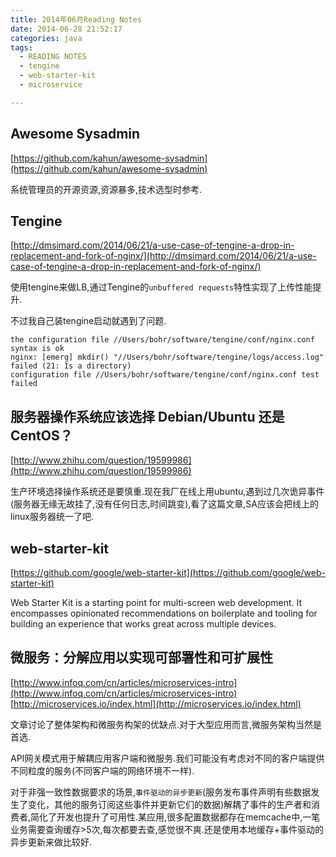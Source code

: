 ```yaml
---
title: 2014年06月Reading Notes
date: 2014-06-28 21:52:17
categories: java
tags:
  - READING NOTES
  - tengine
  - web-starter-kit
  - microservice

---
```


## Awesome Sysadmin

[https://github.com/kahun/awesome-sysadmin](https://github.com/kahun/awesome-sysadmin)

系统管理员的开源资源,资源暴多,技术选型时参考.


## Tengine
[http://dmsimard.com/2014/06/21/a-use-case-of-tengine-a-drop-in-replacement-and-fork-of-nginx/](http://dmsimard.com/2014/06/21/a-use-case-of-tengine-a-drop-in-replacement-and-fork-of-nginx/)

使用tengine来做LB,通过Tengine的`unbuffered requests`特性实现了上传性能提升.

不过我自己装tengine启动就遇到了问题.

	the configuration file //Users/bohr/software/tengine/conf/nginx.conf syntax is ok
	nginx: [emerg] mkdir() "//Users/bohr/software/tengine/logs/access.log" failed (21: Is a directory)
	configuration file //Users/bohr/software/tengine/conf/nginx.conf test failed


## 服务器操作系统应该选择 Debian/Ubuntu 还是 CentOS？

[http://www.zhihu.com/question/19599986](http://www.zhihu.com/question/19599986)

生产环境选择操作系统还是要慎重.现在我厂在线上用ubuntu,遇到过几次诡异事件(服务器无缘无故挂了,没有任何日志,时间跳变),看了这篇文章,SA应该会把线上的linux服务器统一了吧.


## web-starter-kit
[https://github.com/google/web-starter-kit](https://github.com/google/web-starter-kit)

Web Starter Kit is a starting point for multi-screen web development. It encompasses opinionated recommendations on boilerplate and tooling for building an experience that works great across multiple devices.


## 微服务：分解应用以实现可部署性和可扩展性
[http://www.infoq.com/cn/articles/microservices-intro](http://www.infoq.com/cn/articles/microservices-intro)
[http://microservices.io/index.html](http://microservices.io/index.html)

文章讨论了整体架构和微服务构架的优缺点.对于大型应用而言,微服务架构当然是首选.

API网关模式用于解耦应用客户端和微服务.我们可能没有考虑对不同的客户端提供不同粒度的服务(不同客户端的网络环境不一样).

对于非强一致性数据要求的场景,`事件驱动的异步更新`(服务发布事件声明有些数据发生了变化，其他的服务订阅这些事件并更新它们的数据)解耦了事件的生产者和消费者,简化了开发也提升了可用性.某应用,很多配置数据都存在memcache中,一笔业务需要查询缓存>5次,每次都要去查,感觉很不爽.还是使用本地缓存+事件驱动的异步更新来做比较好.
